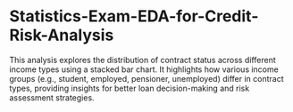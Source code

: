 # Statistics-Exam-EDA-for-Credit-Risk-Analysis
This analysis explores the distribution of contract status across different income types using a stacked bar chart. It highlights how various income groups (e.g., student, employed, pensioner, unemployed) differ in contract types, providing insights for better loan decision-making and risk assessment strategies.
